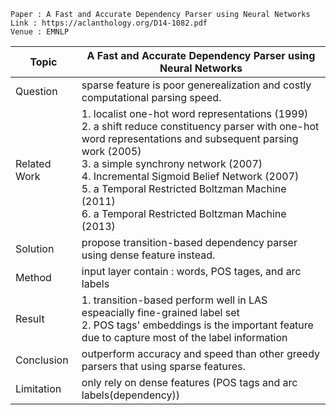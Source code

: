 ```
Paper : A Fast and Accurate Dependency Parser using Neural Networks
Link : https://aclanthology.org/D14-1082.pdf
Venue : EMNLP
```

| Topic        | A Fast and Accurate Dependency Parser using Neural Networks |
|--------------|--------------------------------------------------------------------------------------------------------|
| Question     | sparse feature is poor generealization and costly computational parsing speed.|
| Related Work |  1. localist one-hot word representations (1999) <br /> 2. a shift reduce constituency parser with one-hot word representations and subsequent parsing work (2005) <br /> 3. a simple synchrony network (2007) <br /> 4. Incremental Sigmoid Belief Network (2007) <br /> 5. a Temporal Restricted Boltzman Machine (2011) <br /> 6. a Temporal Restricted Boltzman Machine (2013) |
| Solution     | propose transition-based dependency parser using dense feature instead. |
| Method       | input layer contain : words, POS tages, and arc labels |
| Result       | 1. transition-based perform well in LAS espeacially fine-grained label set  <br />2. POS tags' embeddings is the important feature due to capture most of the label information |
| Conclusion   |  outperform accuracy and speed than other greedy parsers that using sparse features. |
| Limitation   |  only rely on dense features (POS tags and arc labels(dependency))|